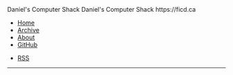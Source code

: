 <zone>
<rss-title>Daniel's Computer Shack</rss-title>
<rss-description>Daniel's Computer Shack</rss-description>
<rss-link>https://ficd.ca</rss-link>
</zone>

- [Home](./index)
- [Archive](./archive)
- [About](./about)
- [GitHub](https://github.com/ficcdaf/ficd-blog)

<!-- -->

- [RSS](./feed.xml)

---
